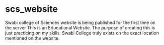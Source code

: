 # scs_website
Swabi college of Sciences website is being published for the first time on the server
This is an Educational Website. The purpose of creating this is just practicing on my skills.
Swabi College truly exists on the exact location mentioned on the website.
